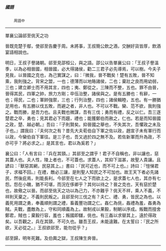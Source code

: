 

##### 國語
　　`周語中`

* * *

單襄公論郤至佻天之功

晉既克楚于鄢，使郤至告慶于周。未將事，王叔簡公飲之酒，交酬好貨皆厚，飲酒宴語相說也。

明日，王叔子譽諸朝。郤至見邵桓公，與之語。邵公以告單襄公曰：「王叔子譽溫季，以為必相晉國，相晉國，必大得諸侯，勸二三君子必先導焉，可以樹。今夫子見我，以晉國之克也，為己實謀之，曰：『微我，晉不戰矣！楚有五敗，晉不知乘，我則強之。背宋之盟，一也；德薄而以地賂諸侯，二也；棄壯之良而用幼弱，三也；建立卿士而不用其言，四也；夷、鄭從之，三陳而不整，五也。罪不由晉，晉得其民，四軍之帥，旅力方剛；卒伍治整，諸侯與之。是有五勝也：有辭，一也；得民，二也；軍帥強禦，三也；行列治整，四也；諸侯輯睦，五也。有一勝猶足用也，有五勝以伐五敗，而避之者，非人也。不可以不戰。欒、范不欲，我則強之。戰而勝，是吾力也。且夫戰也微謀，吾有三伐；勇而有禮，反之以仁。吾三逐楚君之卒，勇也；見其君必下而趨，禮也；能獲鄭伯而赦之，仁也。若是而知晉國之政，楚、越必朝。』吾曰：『子則賢矣。抑晉國之舉也，不失其次，吾懼政之未及子也。』謂我曰：『夫何次之有？昔先大夫荀伯自下軍之佐以政，趙宣子未有軍行而以政，今欒伯自下軍往。是三子也，吾又過於四之無不及。若佐新軍而升為政，不亦可乎？將必求之。』是其言也，君以為奚若？」

襄公曰：「人有言曰：『兵在其頸。』其郤至之謂乎！君子不自稱也，非以讓也，惡其蓋人也。夫人性，陵上者也，不可蓋也。求蓋人，其抑下滋甚，故聖人貴讓。且諺曰：『獸惡其網，民惡其上。』書曰：『民可近也，而不可上也。』詩曰：『愷悌君子，求福不回。』在禮，敵必三讓，是則聖人知民之不可加也。故王天下者必先諸民，然後庇焉，則能長利。今郤至在七人之下而欲上之，是求蓋七人也，其亦有七怨。怨在小醜，猶不可堪，而況在侈卿乎？其何以待之？晉之克也，天有惡於楚也，故儆之以晉。而郤至佻天之功以為己力，不亦難乎？佻天不祥，乘人不義，不祥則天棄之，不義則民叛之。且郤至何三伐之有？夫仁、禮、勇，皆民之為也。以義死用謂之勇，奉義順則謂之禮，畜義豐功謂之仁。姦仁為佻，姦禮為羞，姦勇為賊。夫戰，盡敵為上，守和同順義為上。故制戎以果毅，制朝以序成。叛戰而擅舍鄭君，賊也；棄毅行容，羞也；叛國即讎，佻也。有三姦以求替其上，遠於得政矣。以吾觀之，兵在其頸，不可久也。雖吾王叔，未能違難。在太誓曰：『民之所欲，天必從之。』王叔欲郤至，能勿從乎？」

郤至歸，明年死難。及伯輿之獄，王叔陳生奔晉。

* * *


